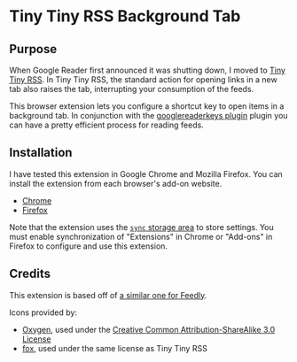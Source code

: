 # Tiny Tiny RSS Background Tab

## Purpose

When Google Reader first announced it was shutting down, I moved to [Tiny Tiny RSS](http://tt-rss.org/). In Tiny Tiny RSS, the standard action for opening links in a new tab also raises the tab, interrupting your consumption of the feeds.

This browser extension lets you configure a shortcut key to open items in a background tab. In conjunction with the [googlereaderkeys plugin](https://github.com/markwaters/ttrss-plugin-googlereaderkeys) plugin you can have a pretty efficient process for reading feeds.

## Installation

I have tested this extension in Google Chrome and Mozilla Firefox. You can install the extension from each browser's add-on website.

* [Chrome](https://chromewebstore.google.com/detail/tiny-tiny-rss-open-in-bac/ogckdilemlmpgijdkfophmckcddaeeaa)
* [Firefox](https://addons.mozilla.org/en-US/firefox/addon/tt-rss-open-in-background-tab/)

Note that the extension uses the [`sync` storage area](https://developer.mozilla.org/en-US/docs/Mozilla/Add-ons/WebExtensions/API/storage/sync) to store settings. You must enable synchronization of "Extensions" in Chrome or "Add-ons" in Firefox to configure and use this extension.

## Credits

This extension is based off of [a similar one for Feedly](https://github.com/aaronsaray/feedlybackgroundtab).

Icons provided by:
* [Oxygen](http://www.oxygen-icons.org/?page_id=4), used under the [Creative Common Attribution-ShareAlike 3.0 License](http://creativecommons.org/licenses/by-sa/3.0/)
* [fox](http://madoka.volgo-balt.ru/~fox/tt_icons/), used under the same license as Tiny Tiny RSS
